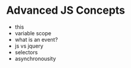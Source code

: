 # Advanced JS Concepts

* this
* variable scope
* what is an event?
* js vs jquery
* selectors
* asynchronousity
